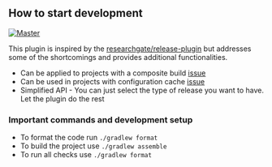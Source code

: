 ## How to start development

[![Master](https://github.com/simonhauck/gradle-semantic-versioning/actions/workflows/on-master-push.yml/badge.svg)](https://github.com/simonhauck/gradle-semantic-versioning/actions/workflows/on-master-push.yml)

This plugin is inspired by the [researchgate/release-plugin](https://github.com/researchgate/gradle-release) but
addresses some of the shortcomings and provides additional functionalities.

- Can be applied to projects with a composite build [issue](https://github.com/researchgate/gradle-release/issues/383)
- Can be used in projects with configuration cache [issue](https://github.com/researchgate/gradle-release/issues/346)
- Simplified API - You can just select the type of release you want to have. Let the plugin do the rest

### Important commands and development setup

- To format the code run `./gradlew format`
- To build the project use `./gradlew assemble`
- To run all checks use `./gradlew format`
